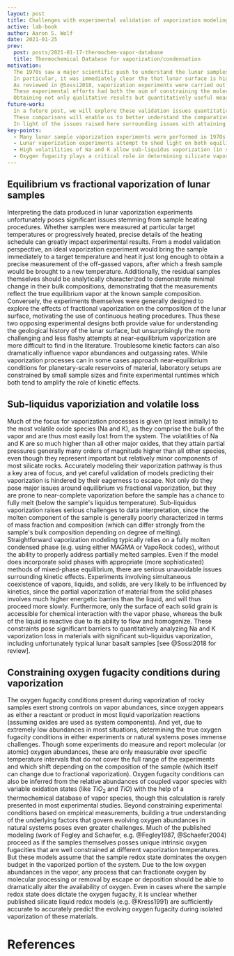 ```yaml
---
layout: post
title: Challenges with experimental validation of vaporization modeling
active: lab-book
author: Aaron S. Wolf
date: 2021-01-25
prev:
  post: posts/2021-01-17-thermochem-vapor-database
  title: Thermochemical Database for vaporization/condensation
motivation:
  The 1970s saw a major scientific push to understand the lunar samples returned from the moon landing missions, spurring a host of experimental studies on lunar samples aimed at uncovering the geologic history of the lunar surface.
  In particular, it was immediately clear the that lunar surface is highly depleted in moderately volatile elements like Na and K relative to terrestrial rocks, likely pointing to a high-temperature past involving significant vaporization.
  As reviewed in @Sossi2018, vaporization experiments were carried out on lunar samples by @deMaria1969, @deMaria1971, @Naughton1971, @Gooding1976, and @Markova1986.
  These experimental efforts had both the aim of constraining the molecular abundances in the equilibrium vapor for lunar basalts and other terrestrial or meteorite samples, as well as understanding their chemical trajectory as they are modified by fractional vaporization.
  Obtaining not only qualitative results but quantitatively useful measurements from such experiments is extremely challenging, due to the difficulties of limiting or otherwise fully characterizing the confounding effects of fractional vaporization of the most volatile components of silicate rocks.
future-work:
  In a future post, we will explore these validation issues quantitatively, focusing in on a number of previous experimental studies as well as published computational predictions from the MAGMA code.
  These comparisons will enable us to better understand the comparative accuracy of the VapoRock code and build confidence in its predictions.
  In light of the issues raised here surrounding issues with attaining a well-defined thermodynamic equilibrium state, special care will be taken in selecting the experimental data used for comparison.
key-points:
  - Many lunar sample vaporization experiments were performed in 1970s to understand origin of Na/K-depleted lunar surface rocks; experimental constraints make many measurements difficult to use for model validation.
  - Lunar vaporization experiments attempt to shed light on both equilibrium and fractional vaporization---useful for model validation and understanding lunar evolution (respectively)---but typically lie somewhere between these endmembers.
  - High volatilities of Na and K allow sub-liquidus vaporization (in some cases to exhaustion of alkalis); quantitative analysis of such experiments is challenged by unconstrained phase assemblages & strong kinetic effects.
  - Oxygen fugacity plays a critical role in determining silicate vapor abundances, but constraining its value during experiments and understanding its evolution in natural systems is extremely challenging.
---
```


<!-- Motivation section source: [[202101230542]] -->
<!-- ## [[202101230542]] Validating VapoRock w/ lunar vaporization experiments -->



## Equilibrium vs fractional vaporization of lunar samples
<!-- # [[202101230617]] Equilibrium vs fractional vaporization of lunar samples -->

Interpreting the data produced in lunar vaporization experiments unfortunately poses significant issues stemming from sample heating procedures.
Whether samples were measured at particular target temperatures or progressively heated, precise details of the heating schedule can greatly impact experimental results.
From a model validation perspective, an ideal vaporization experiment would bring the sample immediately to a target temperature and heat it just long enough to obtain a precise measurement of the off-gassed vapors, after which a fresh sample would be brought to a new temperature.
Additionally, the residual samples themselves should be analytically characterized to demonstrate minimal change in their bulk compositions, demonstrating that the measurements reflect the true equilibrium vapor at the known sample composition.
Conversely, the experiments themselves were generally designed to explore the effects of fractional vaporization on the composition of the lunar surface, motivating the use of continuous heating procedures.
Thus these two opposing experimental designs both provide value for understanding the geological history of the lunar surface, but unsurprisingly the more challenging and less flashy attempts at near-equilibrium vaporization are more difficult to find in the literature.
Troublesome kinetic factors can also dramatically influence vapor abundances and outgassing rates.
While vaporization processes can in some cases approach near-equilibrium conditions for planetary-scale reservoirs of material, laboratory setups are constrained by small sample sizes and finite experimental runtimes which both tend to amplify the role of kinetic effects.


## Sub-liquidus vaporiziation and volatile loss
<!-- # [[202101240624]] Sub-liquidus vaporiziation and volatile loss -->

Much of the focus for vaporization processes is given (at least initially) to the most volatile oxide species (Na and K), as they comprise the bulk of the vapor and are thus most easily lost from the system.
The volatilities of Na and K are so much higher than all other major oxides, that they attain partial pressures generally many orders of magnitude higher than all other species, even though they represent important but relatively minor components of most silicate rocks.
Accurately modeling their vaporization pathway is thus a key area of focus, and yet careful validation of models predicting their vaporization is hindered by their eagerness to escape.
Not only do they pose major issues around equilibrium vs fractional vaporization, but they are prone to near-complete vaporization before the sample has a chance to fully melt (below the sample's liquidus temperature).
Sub-liquidus vaporization raises serious challenges to data interpretation, since the molten component of the sample is generally poorly characterized in terms of mass fraction and composition (which can differ strongly from the sample's bulk composition depending on degree of melting).
Straightforward vaporization modeling typically relies on a fully molten condensed phase (e.g. using either MAGMA or VapoRock codes), without the ability to properly address partially melted samples.
Even if the model does incorporate solid phases with appropriate (more sophisticated) methods of mixed-phase equilibrium, there are serious unavoidable issues surrounding kinetic effects.
Experiments involving simultaneous coexistence of vapors, liquids, and solids, are very likely to be influenced by kinetics, since the partial vaporization of material from the solid phases involves much higher energetic barries than the liquid, and will thus proceed more slowly.
Furthermore, only the surface of each solid grain is accessible for chemical interaction with the vapor phase, whereas the bulk of the liquid is reactive due to its ability to flow and homogenize.
These constraints pose significant barriers to quantitatively analyzing Na and K vaporization loss in materials with significant sub-liquidus vaporization, including unfortunately typical lunar basalt samples [see @Sossi2018 for review].



## Constraining oxygen fugacity conditions during vaporization
<!-- # [[202101230622]] Constraining oxygen fugacity conditions during vaporization -->

The oxygen fugacity conditions present during vaporization of rocky samples exert strong controls on vapor abundances, since oxygen appears as either a reactant or product in most liquid vaporization reactions (assuming oxides are used as system components).
And yet, due to extremely low abundances in most situations, determining the true oxygen fugacity conditions in either experiments or natural systems poses immense challenges.
Though some experiments do measure and report molecular (or atomic) oxygen abundances, these are only measurable over specific temperature intervals that do not cover the full range of the experiments and which shift depending on the composition of the sample (which itself can change due to fractional vaporization).
Oxygen fugacity conditions can also be inferred from the relative abundances of coupled vapor species with variable oxidation states (like $TiO_2$ and $TiO$) with the help of a thermochemical database of vapor species, though this calculation is rarely presented in most experimental studies.
Beyond constraining experimental conditions based on empirical measurements, building a true understanding of the underlying factors that govern evolving oxygen abundances in natural systems poses even greater challenges.
Much of the published modeling (work of Fegley and Schaefer, e.g. @Fegley1987, @Schaefer2004) proceed as if the samples themselves posses unique intrinsic oxygen fugacities that are well constrained at different vaporization temperatures.
But these models assume that the sample redox state dominates the oxygen budget in the vaporized portion of the system.
Due to the low oxygen abundances in the vapor, any process that can fractionate oxygen by molecular processing or removal by escape or deposition should be able to dramatically alter the availability of oxygen.
Even in cases where the sample redox state does dictate the oxygen fugacity, it is unclear whether published silicate liquid redox models (e.g. @Kress1991) are sufficiently accurate to accurately predict the evolving oxygen fugacity during isolated vaporization of these materials.




# References

